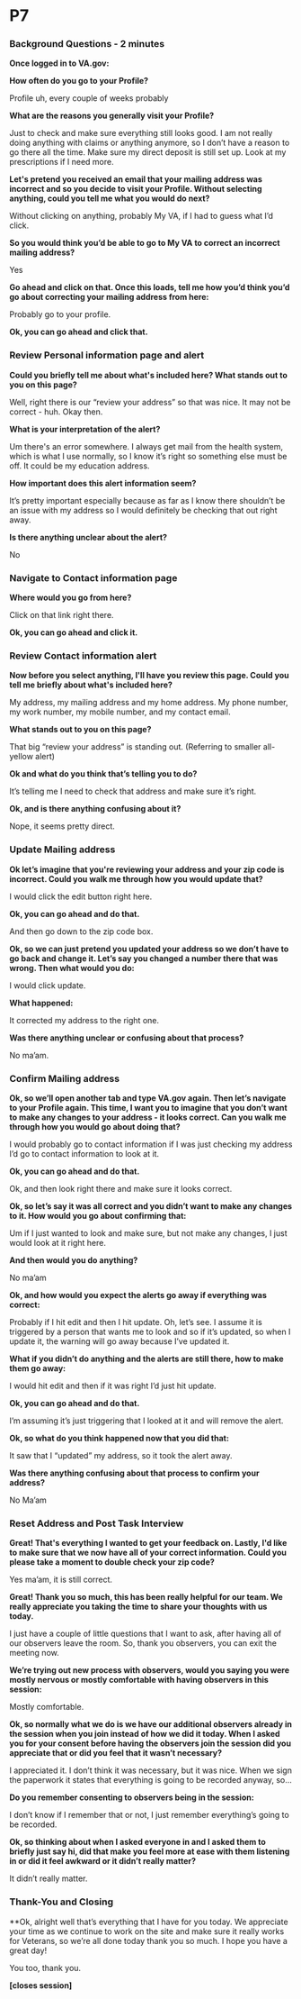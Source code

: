 # P7

### Background Questions - 2 minutes

**Once logged in to VA.gov:**

**How often do you go to your Profile?** 

Profile uh, every couple of weeks probably

**What are the reasons you generally visit your Profile?**

Just to check and make sure everything still looks good. I am not really doing anything with claims or anything anymore, so I don’t have a reason to go there all the time. Make sure my direct deposit is still set up. Look at my prescriptions if I need more.

**Let's pretend you received an email that your mailing address was incorrect and so you decide to visit your Profile. Without selecting anything, could you tell me what you would do next?**

Without clicking on anything, probably My VA, if I had to guess what I’d click. 

**So you would think you’d be able to go to My VA to correct an incorrect mailing address?**

Yes

**Go ahead and click on that. Once this loads, tell me how you’d think you’d go about correcting your mailing address from here:**

Probably go to your profile. 

**Ok, you can go ahead and click that.**

### Review Personal information page and alert

**Could you briefly tell me about what's included here? What stands out to you on this page?**

Well, right there is our “review your address” so that was nice. It may not be correct - huh. Okay then.
 
**What is your interpretation of the alert?** 

Um there's an error somewhere. I always get mail from the health system, which is what I use normally, so I know it’s right so something else must be off. It could be my education address.

**How important does this alert information seem?** 

It’s pretty important especially because as far as I know there shouldn’t be an issue with my address so I would definitely be checking that out right away.

**Is there anything unclear about the alert?**

No

### Navigate to Contact information page

**Where would you go from here?** 

Click on that link right there.

**Ok, you can go ahead and click it.** 

### Review Contact information alert

**Now before you select anything, I'll have you review this page. Could you tell me briefly about what's included here?** 

My address, my mailing address and my home address. My phone number, my work number, my mobile number, and my contact email.

**What stands out to you on this page?**

That big “review your address” is standing out. (Referring to smaller all-yellow alert)

**Ok and what do you think that’s telling you to do?**

It’s telling me I need to check that address and make sure it’s right.

**Ok, and is there anything confusing about it?** 

Nope, it seems pretty direct.

### Update Mailing address

**Ok let’s imagine that you're reviewing your address and your zip code is incorrect. Could you walk me through how you would update that?**

I would click the edit button right here.

**Ok, you can go ahead and do that.**

And then go down to the zip code box.

**Ok, so we can just pretend you updated your address so we don’t have to go back and change it. Let’s say you changed a number there that was wrong. Then what would you do:** 

I would click update.

**What happened:** 

It corrected my address to the right one. 

**Was there anything unclear or confusing about that process?** 

No ma’am.

### Confirm Mailing address

**Ok, so we’ll open another tab and type VA.gov again. Then let’s navigate to your Profile again. This time, I want you to imagine that you don’t want to make any changes to your address - it looks correct. Can you walk me through how you would go about doing that?**

I would probably go to contact information if I was just checking my address I’d go to contact information to look at it.

**Ok, you can go ahead and do that.**

Ok, and then look right there and make sure it looks correct.

**Ok, so let’s say it was all correct and you didn’t want to make any changes to it. How would you go about confirming that:**

Um if I just wanted to look and make sure, but not make any changes, I just would look at it right here.

**And then would you do anything?**

No ma’am

**Ok, and how would you expect the alerts go away if everything was correct:** 

Probably if I hit edit and then I hit update. Oh, let’s see. I assume it is triggered by a person that wants me to look and so if it’s updated, so when I update it, the warning will go away because I’ve updated it.

**What if you didn’t do anything and the alerts are still there, how to make them go away:** 

I would hit edit and then if it was right I’d just hit update. 

**Ok, you can go ahead and do that.**

I’m assuming it’s just triggering that I looked at it and will remove the alert.

**Ok, so what do you think happened now that you did that:** 

It saw that I “updated” my address, so it took the alert away.

**Was there anything confusing about that process to confirm your address?** 

No Ma’am

### Reset Address and Post Task Interview

**Great! That's everything I wanted to get your feedback on. Lastly, I'd like to make sure that we now have all of your correct information. Could you please take a moment to double check your zip code?** 

Yes ma’am, it is still correct.

**Great! Thank you so much, this has been really helpful for our team. We really appreciate you taking the time to share your thoughts with us today.**

I just have a couple of little questions that I want to ask, after having all of our observers leave the room. So, thank you observers, you can exit the meeting now. 

**We’re trying out new process with observers, would you saying you were mostly nervous or mostly comfortable with having observers in this session:**

Mostly comfortable.

**Ok, so normally what we do is we have our additional observers already in the session when you join instead of how we did it today. When I asked you for your consent before having the observers join the session did you appreciate that or did you feel that it wasn’t necessary?**

I appreciated it. I don’t think it was necessary, but it was nice. When we sign the paperwork it states that everything is going to be recorded anyway, so...

**Do you remember consenting to observers being in the session:**

I don’t know if I remember that or not, I just remember everything’s going to be recorded.

**Ok, so thinking about when I asked everyone in and I asked them to briefly just say hi, did that make you feel more at ease with them listening in or did it feel awkward or it didn’t really matter?**

It didn’t really matter.

### Thank-You and Closing

**Ok, alright well that’s everything that I have for you today. We appreciate your time as we continue to work on the site and make sure it really works for Veterans, so we’re all done today thank you so much. I hope you have a great day!

You too, thank you.

**[closes session]**

